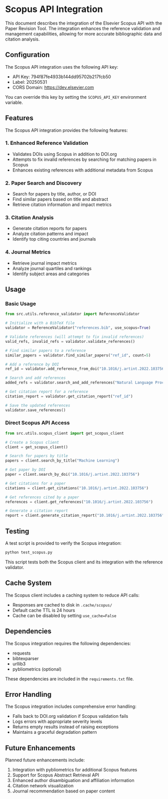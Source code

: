 # Scopus API Integration

This document describes the integration of the Elsevier Scopus API with the Paper Revision Tool. The integration enhances the reference validation and management capabilities, allowing for more accurate bibliographic data and citation analysis.

## Configuration

The Scopus API integration uses the following API key:

- API Key: 794f87fe4933b144dd95702b217fcb50
- Label: 20250531
- CORS Domain: https://dev.elsevier.com

You can override this key by setting the `SCOPUS_API_KEY` environment variable.

## Features

The Scopus API integration provides the following features:

### 1. Enhanced Reference Validation

- Validates DOIs using Scopus in addition to DOI.org
- Attempts to fix invalid references by searching for matching papers in Scopus
- Enhances existing references with additional metadata from Scopus

### 2. Paper Search and Discovery

- Search for papers by title, author, or DOI
- Find similar papers based on title and abstract
- Retrieve citation information and impact metrics

### 3. Citation Analysis

- Generate citation reports for papers
- Analyze citation patterns and impact
- Identify top citing countries and journals

### 4. Journal Metrics

- Retrieve journal impact metrics
- Analyze journal quartiles and rankings
- Identify subject areas and categories

## Usage

### Basic Usage

```python
from src.utils.reference_validator import ReferenceValidator

# Initialize with a BibTeX file
validator = ReferenceValidator("references.bib", use_scopus=True)

# Validate references (will attempt to fix invalid references)
valid_refs, invalid_refs = validator.validate_references()

# Find similar papers to a reference
similar_papers = validator.find_similar_papers("ref_id", count=5)

# Add a reference by DOI
ref_id = validator.add_reference_from_doi("10.1016/j.artint.2022.103756")

# Search and add references
added_refs = validator.search_and_add_references("Natural Language Processing", count=3)

# Get citation report for a reference
citation_report = validator.get_citation_report("ref_id")

# Save the updated references
validator.save_references()
```

### Direct Scopus API Access

```python
from src.utils.scopus_client import get_scopus_client

# Create a Scopus client
client = get_scopus_client()

# Search for papers by title
papers = client.search_by_title("Machine Learning")

# Get paper by DOI
paper = client.search_by_doi("10.1016/j.artint.2022.103756")

# Get citations for a paper
citations = client.get_citations("10.1016/j.artint.2022.103756")

# Get references cited by a paper
references = client.get_references("10.1016/j.artint.2022.103756")

# Generate a citation report
report = client.generate_citation_report("10.1016/j.artint.2022.103756")
```

## Testing

A test script is provided to verify the Scopus integration:

```bash
python test_scopus.py
```

This script tests both the Scopus client and its integration with the reference validator.

## Cache System

The Scopus client includes a caching system to reduce API calls:

- Responses are cached to disk in `.cache/scopus/`
- Default cache TTL is 24 hours
- Cache can be disabled by setting `use_cache=False`

## Dependencies

The Scopus integration requires the following dependencies:

- requests
- bibtexparser
- urllib3
- pybliometrics (optional)

These dependencies are included in the `requirements.txt` file.

## Error Handling

The Scopus integration includes comprehensive error handling:

- Falls back to DOI.org validation if Scopus validation fails
- Logs errors with appropriate severity levels
- Returns empty results instead of raising exceptions
- Maintains a graceful degradation pattern

## Future Enhancements

Planned future enhancements include:

1. Integration with pybliometrics for additional Scopus features
2. Support for Scopus Abstract Retrieval API
3. Enhanced author disambiguation and affiliation information
4. Citation network visualization
5. Journal recommendation based on paper content